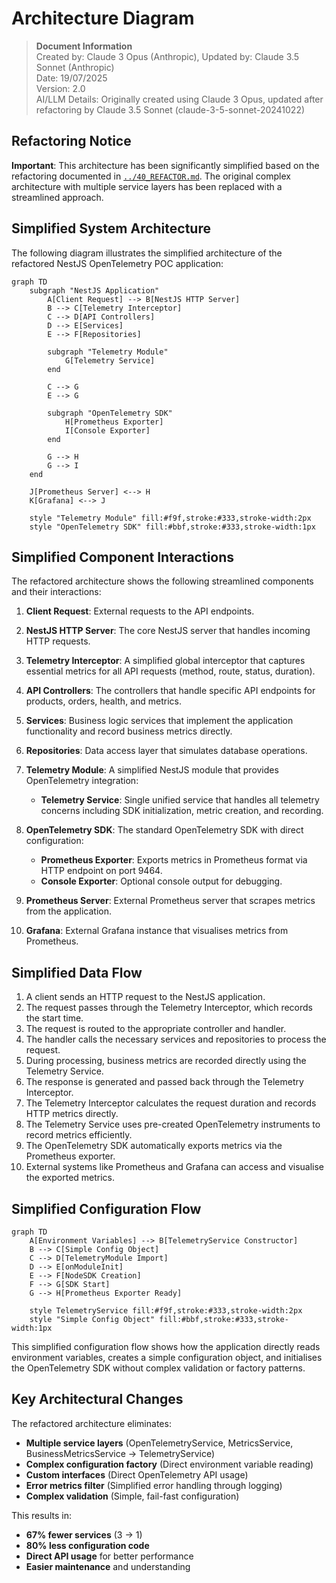 # Architecture Diagram

> **Document Information**  
> Created by: Claude 3 Opus (Anthropic), Updated by: Claude 3.5 Sonnet (Anthropic)  
> Date: 19/07/2025  
> Version: 2.0  
> AI/LLM Details: Originally created using Claude 3 Opus, updated after refactoring by Claude 3.5 Sonnet (claude-3-5-sonnet-20241022)

## Refactoring Notice

**Important**: This architecture has been significantly simplified based on the refactoring documented in [`../40_REFACTOR.md`](../40_REFACTOR.md). The original complex architecture with multiple service layers has been replaced with a streamlined approach.

## Simplified System Architecture

The following diagram illustrates the simplified architecture of the refactored NestJS OpenTelemetry POC application:

```mermaid
graph TD
    subgraph "NestJS Application"
        A[Client Request] --> B[NestJS HTTP Server]
        B --> C[Telemetry Interceptor]
        C --> D[API Controllers]
        D --> E[Services]
        E --> F[Repositories]
        
        subgraph "Telemetry Module"
            G[Telemetry Service]
        end
        
        C --> G
        E --> G
        
        subgraph "OpenTelemetry SDK"
            H[Prometheus Exporter]
            I[Console Exporter]
        end
        
        G --> H
        G --> I
    end
    
    J[Prometheus Server] <--> H
    K[Grafana] <--> J
    
    style "Telemetry Module" fill:#f9f,stroke:#333,stroke-width:2px
    style "OpenTelemetry SDK" fill:#bbf,stroke:#333,stroke-width:1px
```

## Simplified Component Interactions

The refactored architecture shows the following streamlined components and their interactions:

1. **Client Request**: External requests to the API endpoints.

2. **NestJS HTTP Server**: The core NestJS server that handles incoming HTTP requests.

3. **Telemetry Interceptor**: A simplified global interceptor that captures essential metrics for all API requests (method, route, status, duration).

4. **API Controllers**: The controllers that handle specific API endpoints for products, orders, health, and metrics.

5. **Services**: Business logic services that implement the application functionality and record business metrics directly.

6. **Repositories**: Data access layer that simulates database operations.

7. **Telemetry Module**: A simplified NestJS module that provides OpenTelemetry integration:
   - **Telemetry Service**: Single unified service that handles all telemetry concerns including SDK initialization, metric creation, and recording.

8. **OpenTelemetry SDK**: The standard OpenTelemetry SDK with direct configuration:
   - **Prometheus Exporter**: Exports metrics in Prometheus format via HTTP endpoint on port 9464.
   - **Console Exporter**: Optional console output for debugging.

9. **Prometheus Server**: External Prometheus server that scrapes metrics from the application.

10. **Grafana**: External Grafana instance that visualises metrics from Prometheus.

## Simplified Data Flow

1. A client sends an HTTP request to the NestJS application.
2. The request passes through the Telemetry Interceptor, which records the start time.
3. The request is routed to the appropriate controller and handler.
4. The handler calls the necessary services and repositories to process the request.
5. During processing, business metrics are recorded directly using the Telemetry Service.
6. The response is generated and passed back through the Telemetry Interceptor.
7. The Telemetry Interceptor calculates the request duration and records HTTP metrics directly.
8. The Telemetry Service uses pre-created OpenTelemetry instruments to record metrics efficiently.
9. The OpenTelemetry SDK automatically exports metrics via the Prometheus exporter.
10. External systems like Prometheus and Grafana can access and visualise the exported metrics.

## Simplified Configuration Flow

```mermaid
graph TD
    A[Environment Variables] --> B[TelemetryService Constructor]
    B --> C[Simple Config Object]
    C --> D[TelemetryModule Import]
    D --> E[onModuleInit]
    E --> F[NodeSDK Creation]
    F --> G[SDK Start]
    G --> H[Prometheus Exporter Ready]
    
    style TelemetryService fill:#f9f,stroke:#333,stroke-width:2px
    style "Simple Config Object" fill:#bbf,stroke:#333,stroke-width:1px
```

This simplified configuration flow shows how the application directly reads environment variables, creates a simple configuration object, and initialises the OpenTelemetry SDK without complex validation or factory patterns.

## Key Architectural Changes

The refactored architecture eliminates:

- **Multiple service layers** (OpenTelemetryService, MetricsService, BusinessMetricsService → TelemetryService)
- **Complex configuration factory** (Direct environment variable reading)
- **Custom interfaces** (Direct OpenTelemetry API usage)
- **Error metrics filter** (Simplified error handling through logging)
- **Complex validation** (Simple, fail-fast configuration)

This results in:

- **67% fewer services** (3 → 1)
- **80% less configuration code**
- **Direct API usage** for better performance
- **Easier maintenance** and understanding
